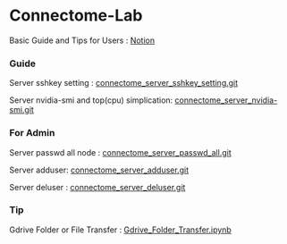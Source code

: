 # Connectome-Lab
Basic Guide and Tips for Users : [Notion](https://veiled-rhinoceros-7bc.notion.site/For-the-users-6f8b4f002bdf460cb4e427be98e3cae2)

### Guide
Server sshkey setting : [connectome_server_sshkey_setting.git](https://github.com/nemodleo/connectome_server_sshkey_setting)

Server nvidia-smi and top(cpu) simplication: [connectome_server_nvidia-smi.git](https://github.com/nemodleo/connectome_server_nvidia-smi)

### For Admin
Server passwd all node : [connectome_server_passwd_all.git](https://github.com/nemodleo/connectome_server_passwd_all)

Server adduser: [connectome_server_adduser.git](https://github.com/nemodleo/connectome_server_adduser)

Server deluser : [connectome_server_deluser.git](https://github.com/nemodleo/connectome_server_deluser)

### Tip
Gdrive Folder or File Transfer : [Gdrive_Folder_Transfer.ipynb](https://github.com/nemodleo/Connectome-Lab/blob/main/Gdrive_Folder_Transfer.ipynb)
